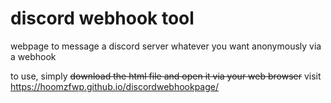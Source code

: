 # discord webhook tool
webpage to message a discord server whatever you want anonymously via a webhook

to use, simply ~~download the html file and open it via your web browser~~ visit https://hoomzfwp.github.io/discordwebhookpage/
